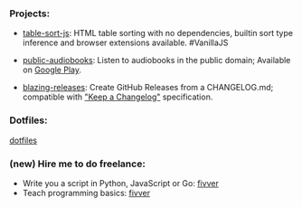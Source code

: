 ### Projects:

- [table-sort-js](https://github.com/LeeWannacott/table-sort-js): HTML table sorting with no dependencies, builtin sort type inference and browser extensions available. #VanillaJS

- [public-audiobooks](https://github.com/LeeWannacott/public-audiobooks): Listen
to audiobooks in the public domain; Available on [Google Play](https://play.google.com/store/apps/details?id=com.leewannacott.libriaudire).

- [blazing-releases](https://github.com/LeeWannacott/blazing-releases): Create GitHub Releases from a CHANGELOG.md; compatible with ["Keep a Changelog"](https://keepachangelog.com/en/1.0.0/) specification.

### Dotfiles:  
[dotfiles](https://github.com/LeeWannacott/dotfiles)

### (new) Hire me to do freelance:
- Write you a script in Python, JavaScript or Go: [fivver](https://www.fiverr.com/leewannacott/write-you-a-script-in-python)
- Teach programming basics: [fivver](https://www.fiverr.com/leewannacott/teach-programming-basics-in-either-javascript-or-python)
